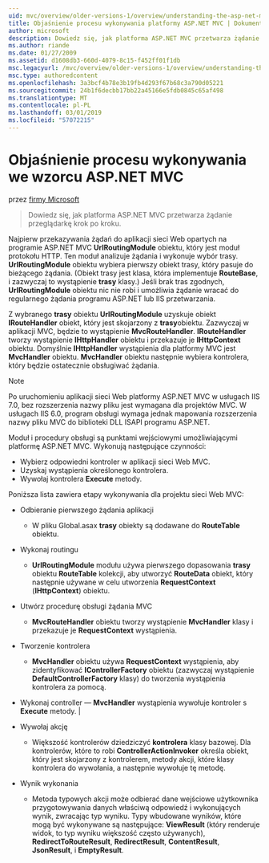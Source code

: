 ```yaml
---
uid: mvc/overview/older-versions-1/overview/understanding-the-asp-net-mvc-execution-process
title: Objaśnienie procesu wykonywania platformy ASP.NET MVC | Dokumentacja firmy Microsoft
author: microsoft
description: Dowiedz się, jak platforma ASP.NET MVC przetwarza żądanie przeglądarkę krok po kroku.
ms.author: riande
ms.date: 01/27/2009
ms.assetid: d1608db3-660d-4079-8c15-f452ff01f1db
msc.legacyurl: /mvc/overview/older-versions-1/overview/understanding-the-asp-net-mvc-execution-process
msc.type: authoredcontent
ms.openlocfilehash: 3a3bcf4b78e3b19fb4d293f67b68c3a790d05221
ms.sourcegitcommit: 24b1f6decbb17bb22a45166e5fdb0845c65af498
ms.translationtype: MT
ms.contentlocale: pl-PL
ms.lasthandoff: 03/01/2019
ms.locfileid: "57072215"
---
```

<a name="understanding-the-aspnet-mvc-execution-process"></a>Objaśnienie procesu wykonywania we wzorcu ASP.NET MVC
====================
przez [firmy Microsoft](https://github.com/microsoft)

> Dowiedz się, jak platforma ASP.NET MVC przetwarza żądanie przeglądarkę krok po kroku.


Najpierw przekazywania żądań do aplikacji sieci Web opartych na programie ASP.NET MVC **UrlRoutingModule** obiektu, który jest moduł protokołu HTTP. Ten moduł analizuje żądania i wykonuje wybór trasy. **UrlRoutingModule** obiektu wybiera pierwszy obiekt trasy, który pasuje do bieżącego żądania. (Obiekt trasy jest klasa, która implementuje **RouteBase**, i zazwyczaj to wystąpienie **trasy** klasy.) Jeśli brak tras zgodnych, **UrlRoutingModule** obiektu nic nie robi i umożliwia żądanie wracać do regularnego żądania programu ASP.NET lub IIS przetwarzania.

Z wybranego **trasy** obiektu **UrlRoutingModule** uzyskuje obiekt **IRouteHandler** obiekt, który jest skojarzony z **trasy**obiektu. Zazwyczaj w aplikacji MVC, będzie to wystąpienie **MvcRouteHandler**. **IRouteHandler** tworzy wystąpienie **IHttpHandler** obiektu i przekazuje je **IHttpContext** obiektu. Domyślnie **IHttpHandler** wystąpienia dla platformy MVC jest **MvcHandler** obiektu. **MvcHandler** obiektu następnie wybiera kontrolera, który będzie ostatecznie obsługiwać żądania.

> [!NOTE]
> Po uruchomieniu aplikacji sieci Web platformy ASP.NET MVC w usługach IIS 7.0, bez rozszerzenia nazwy pliku jest wymagana dla projektów MVC. W usługach IIS 6.0, program obsługi wymaga jednak mapowania rozszerzenia nazwy pliku MVC do biblioteki DLL ISAPI programu ASP.NET.


Moduł i procedury obsługi są punktami wejściowymi umożliwiającymi platformę ASP.NET MVC. Wykonują następujące czynności:

- Wybierz odpowiedni kontroler w aplikacji sieci Web MVC.
- Uzyskaj wystąpienia określonego kontrolera.
- Wywołaj kontrolera **Execute** metody.

Poniższa lista zawiera etapy wykonywania dla projektu sieci Web MVC:

- Odbieranie pierwszego żądania aplikacji 

    - W pliku Global.asax **trasy** obiekty są dodawane do **RouteTable** obiektu.
- Wykonaj routingu 

    - **UrlRoutingModule** modułu używa pierwszego dopasowania **trasy** obiektu **RouteTable** kolekcji, aby utworzyć **RouteData** obiekt, który następnie używane w celu utworzenia **RequestContext** (**IHttpContext**) obiektu.
- Utwórz procedurę obsługi żądania MVC 

    - **MvcRouteHandler** obiektu tworzy wystąpienie **MvcHandler** klasy i przekazuje je **RequestContext** wystąpienia.
- Tworzenie kontrolera 

    - **MvcHandler** obiektu używa **RequestContext** wystąpienia, aby zidentyfikować **IControllerFactory** obiektu (zazwyczaj wystąpienie  **DefaultControllerFactory** klasy) do tworzenia wystąpienia kontrolera za pomocą.
- Wykonaj controller — **MvcHandler** wystąpienia wywołuje kontroler s **Execute** metody. |
- Wywołaj akcję 

    - Większość kontrolerów dziedziczyć **kontrolera** klasy bazowej. Dla kontrolerów, które to robi **ControllerActionInvoker** określa obiekt, który jest skojarzony z kontrolerem, metody akcji, które klasy kontrolera do wywołania, a następnie wywołuje tę metodę.
- Wynik wykonania 

    - Metoda typowych akcji może odbierać dane wejściowe użytkownika przygotowywania danych właściwą odpowiedź i wykonujących wynik, zwracając typ wyniku. Typy wbudowane wyników, które mogą być wykonywane są następujące: **ViewResult** (który renderuje widok, to typ wyniku większość często używanych), **RedirectToRouteResult**, **RedirectResult**, **ContentResult**,  **JsonResult**, i **EmptyResult**.
